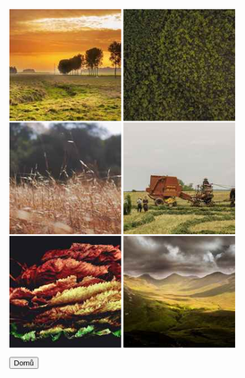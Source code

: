 <div class="gallery">
	<a href="Gallery/sample-01.jpg"><img src="Gallery/sample-01~tn.jpg" alt="sample-01.jpg" width="200" height="200"/></a>
	<a href="Gallery/sample-02.jpg"><img src="Gallery/sample-02~tn.jpg" alt="sample-02.jpg" width="200" height="200"/></a>
	<a href="Gallery/sample-03.jpg"><img src="Gallery/sample-03~tn.jpg" alt="sample-03.jpg" width="200" height="200"/></a>
	<a href="Gallery/sample-04.jpg"><img src="Gallery/sample-04~tn.jpg" alt="sample-04.jpg" width="200" height="200"/></a>
	<a href="Gallery/sample-05.jpg"><img src="Gallery/sample-05~tn.jpg" alt="sample-05.jpg" width="200" height="200"/></a>
	<a href="Gallery/sample-06.jpg"><img src="Gallery/sample-06~tn.jpg" alt="sample-06.jpg" width="200" height="200"/></a>
</div>

<p><button onclick="window.location.href = '/';">Domů</button></p>


<script type="text/javascript">

lightboxInit();

function lightboxInit() {
	// Add event listeners to all images in the gallery
	document.querySelectorAll(".gallery a img").forEach(element => {
		element.addEventListener("click", event => {
			// Prevent the default action of the click event
			event.preventDefault();

			// Open the lightbox dialog
			lightboxOpen(element.parentElement);
		});
	});

	// Create new lightbox dialog
	window.lightboxDialog = document.createElement("dialog");
	window.lightboxDialog.className = "lightbox";
	window.lightboxDialog.innerHTML = `<span class="close">&#x2573;</span><img src="" alt="" /><footer><span class="prev">&#x25C0; PageUp</span><span class="next">PageDown &#x25B6;</span><span class="info"></span></footer>`;
	document.body.appendChild(window.lightboxDialog);

	// Handle prev, next and close buttons
	window.lightboxDialog.querySelector("footer .prev").addEventListener("click", () => lightboxNavigate(-1));
	window.lightboxDialog.querySelector("footer .next").addEventListener("click", () => lightboxNavigate(+1));
	window.lightboxDialog.querySelector("span.close").addEventListener("click", lightboxClose);

	// Close the lightbox dialog on click
	window.lightboxDialog.querySelector("img").addEventListener("click", lightboxClose);

	// React to keyboard events
	window.addEventListener("keydown", event => {
		// Ignore the key event if the lightbox dialog is not open
		if (!window.lightboxDialog.open) return;

		// Navigate between images in the lightbox dialog
		if (event.key === "Escape") {
			event.preventDefault();
			lightboxClose()
		} else if (event.key === "ArrowLeft" || event.key === "PageUp") {
			event.preventDefault();
			lightboxNavigate(-1);
		} else if (event.key === "ArrowRight" || event.key === "PageDown") {
			event.preventDefault();
			lightboxNavigate(1);
		} else if (event.key === "Home") {
			event.preventDefault();
			lightboxNavigate(-Infinity);
		} else if (event.key === "End") {
			event.preventDefault();
			lightboxNavigate(Infinity);
		}
	});

	// Open the lightbox dialog if the hash changes
	window.addEventListener("hashchange", () => {
		const linkElement = document.querySelector(`.gallery a[href='${location.hash.substring(1)}']`);
		if (linkElement) lightboxOpen(linkElement);
	});

	// Variables to store touch coordinates
	let startX;
	let startY;

	// Detect swipe gestures on the lightbox dialog
	window.lightboxDialog.addEventListener("touchstart", event => {
		startX = event.touches[0].clientX;
		startY = event.touches[0].clientY;
	});
	window.lightboxDialog.addEventListener("touchmove", event => event.preventDefault());
	window.lightboxDialog.addEventListener("touchend", event => {
		// Calculate the distance between the initial and final touch coordinates
		const deltaX = event.changedTouches[0].clientX - startX;
		const deltaY = event.changedTouches[0].clientY - startY;

		// Check if the swipe was horizontal and long enough
		if (Math.abs(deltaX) > Math.abs(deltaY) && Math.abs(deltaX) > 50) {
			// Navigate to the previous or next image
			lightboxNavigate(deltaX < 0 ? -1 : +1);
		}

		// Check if the swipe was vertical and long enough
		if (Math.abs(deltaY) > Math.abs(deltaX) && Math.abs(deltaY) > 50) {
			// Navigate to first or last image
			lightboxNavigate(deltaY < 0 ? -Infinity : Infinity);
		}
	});

}

function lightboxOpen(linkElement) {
	// Set hash to relative URL of the clicked image
	document.location.hash = linkElement.href.replace(location.origin, "");

	// Show image in lightbox
	window.lightboxDialog.querySelector("img").src = linkElement.href;

	// Show image info in footer
	window.lightboxDialog.querySelector("footer .info").textContent = linkElement.querySelector("img").alt;

	// Store the clicked link
	window.lightboxDialog.currentLink = linkElement;

	// Show lightbox
	window.lightboxDialog.showModal();
}

function lightboxClose() {
	window.lightboxDialog.close();
	history.pushState("", document.title, window.location.pathname + window.location.search);
}

function lightboxNavigate(step) {
	// Ignore the navigation if the lightbox dialog is not open
	if (!window.lightboxDialog.open) return;

	// Get the current link element
	const currentLink = window.lightboxDialog.currentLink;
	if (!currentLink) return;

	if (step === -Infinity) {
		// Navigate to the first image
		lightboxOpen(currentLink.parentElement.firstElementChild);
	} else if (step === -1) {
		// Navigate to the previous image
		lightboxOpen(currentLink.previousElementSibling);
	} else if (step === 1) {
		// Navigate to the next image
		lightboxOpen(currentLink.nextElementSibling);
	} else if (step === Infinity) {
		// Navigate to the last image
		lightboxOpen(currentLink.parentElement.lastElementChild);
	}
}

</script>
